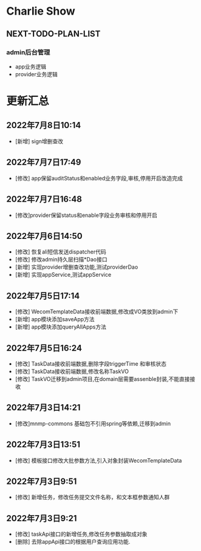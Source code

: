 # Charlie Show
## NEXT-TODO-PLAN-LIST
### admin后台管理
- app业务逻辑
- provider业务逻辑

# 更新汇总
## 2022年7月8日10:14
- [新增] sign增删查改
## 2022年7月7日17:49
- [修改] app保留auditStatus和enabled业务字段,审核,停用开启改造完成
## 2022年7月7日16:48
- [修改]provider保留status和enable字段业务审核和停用开启

## 2022年7月6日14:50
- [修改] 恢复ali短信发送dispatcher代码
- [修改] 修改admin持久层扫描*Dao接口
- [新增] 实现provider增删查改功能,测试providerDao
- [新增] 实现appService,测试appService
## 2022年7月5日17:14
- [修改] WecomTemplateData接收前端数据,修改成VO类放到admin下
- [新增] app模块添加saveApp方法
- [新增] app模块添加queryAllApps方法
## 2022年7月5日16:24
- [修改] TaskData接收前端数据,删除字段triggerTime 和审核状态
- [修改] TaskData接收前端数据,修改名称TaskVO
- [修改] TaskVO迁移到admin项目,在domain层需要assenble封装,不能直接接收
## 2022年7月3日14:21
- [修改]mnmp-commons 基础包不引用spring等依赖,迁移到admin
## 2022年7月3日13:51
- [修改] 模板接口修改大批参数方法,引入对象封装WecomTemplateData
## 2022年7月3日9:51
- [修改] 新增任务，修改任务提交文件名称，和文本框参数通知人群
## 2022年7月3日9:21
- [修改] taskApi接口的新增任务,修改任务参数抽取成对象
- [删除] 去除appApi接口的根据用户查询应用功能.
